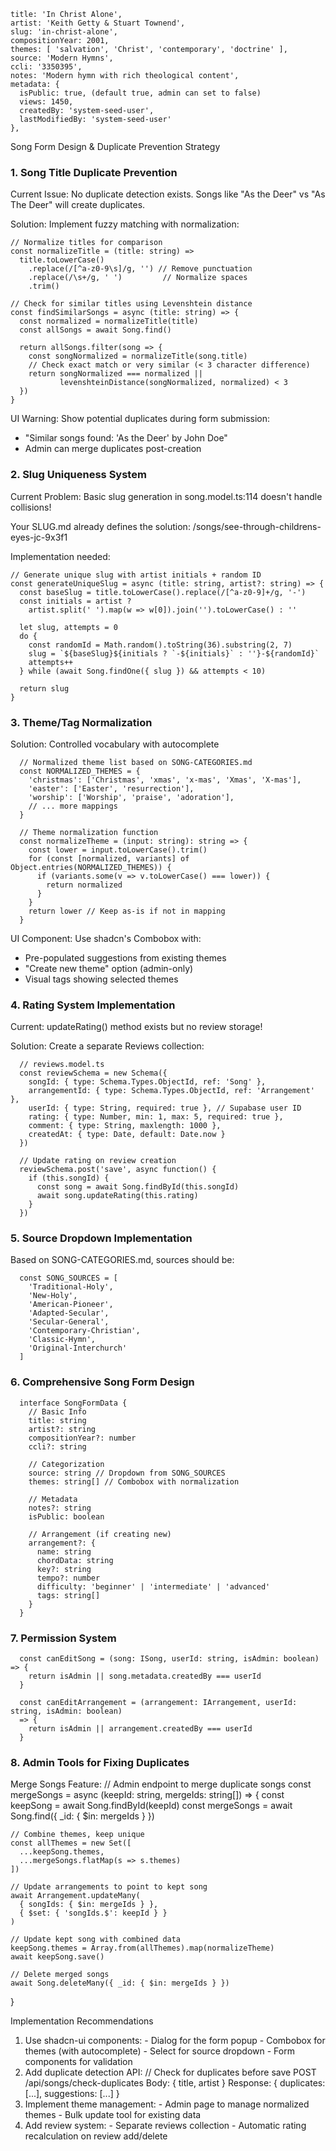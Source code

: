     title: 'In Christ Alone',
    artist: 'Keith Getty & Stuart Townend',
    slug: 'in-christ-alone',
    compositionYear: 2001,
    themes: [ 'salvation', 'Christ', 'contemporary', 'doctrine' ],
    source: 'Modern Hymns',
    ccli: '3350395',
    notes: 'Modern hymn with rich theological content',
    metadata: {
      isPublic: true, (default true, admin can set to false)
      views: 1450,
      createdBy: 'system-seed-user',
      lastModifiedBy: 'system-seed-user'
    },

Song Form Design & Duplicate Prevention Strategy

  ### 1. Song Title Duplicate Prevention

  Current Issue: No duplicate detection exists. Songs like "As the Deer" vs "As The Deer"
  will create duplicates.

  Solution: Implement fuzzy matching with normalization:
  ```
  // Normalize titles for comparison
  const normalizeTitle = (title: string) =>
    title.toLowerCase()
      .replace(/[^a-z0-9\s]/g, '') // Remove punctuation
      .replace(/\s+/g, ' ')         // Normalize spaces
      .trim()

  // Check for similar titles using Levenshtein distance
  const findSimilarSongs = async (title: string) => {
    const normalized = normalizeTitle(title)
    const allSongs = await Song.find()

    return allSongs.filter(song => {
      const songNormalized = normalizeTitle(song.title)
      // Check exact match or very similar (< 3 character difference)
      return songNormalized === normalized ||
             levenshteinDistance(songNormalized, normalized) < 3
    })
  }
```
  UI Warning: Show potential duplicates during form submission:
  - "Similar songs found: 'As the Deer' by John Doe"
  - Admin can merge duplicates post-creation

###  2. Slug Uniqueness System

  Current Problem: Basic slug generation in song.model.ts:114 doesn't handle collisions!

  Your SLUG.md already defines the solution:
  /songs/see-through-childrens-eyes-jc-9x3f1

  Implementation needed:
  ```
  // Generate unique slug with artist initials + random ID
  const generateUniqueSlug = async (title: string, artist?: string) => {
    const baseSlug = title.toLowerCase().replace(/[^a-z0-9]+/g, '-')
    const initials = artist ?
      artist.split(' ').map(w => w[0]).join('').toLowerCase() : ''

    let slug, attempts = 0
    do {
      const randomId = Math.random().toString(36).substring(2, 7)
      slug = `${baseSlug}${initials ? `-${initials}` : ''}-${randomId}`
      attempts++
    } while (await Song.findOne({ slug }) && attempts < 10)

    return slug
  }
```

 ###  3. Theme/Tag Normalization

  Solution: Controlled vocabulary with autocomplete
```
  // Normalized theme list based on SONG-CATEGORIES.md
  const NORMALIZED_THEMES = {
    'christmas': ['Christmas', 'xmas', 'x-mas', 'Xmas', 'X-mas'],
    'easter': ['Easter', 'resurrection'],
    'worship': ['Worship', 'praise', 'adoration'],
    // ... more mappings
  }

  // Theme normalization function
  const normalizeTheme = (input: string): string => {
    const lower = input.toLowerCase().trim()
    for (const [normalized, variants] of Object.entries(NORMALIZED_THEMES)) {
      if (variants.some(v => v.toLowerCase() === lower)) {
        return normalized
      }
    }
    return lower // Keep as-is if not in mapping
  }
```
  UI Component: Use shadcn's Combobox with:
  - Pre-populated suggestions from existing themes
  - "Create new theme" option (admin-only)
  - Visual tags showing selected themes

###  4. Rating System Implementation

  Current: updateRating() method exists but no review storage!

  Solution: Create a separate Reviews collection:
```
  // reviews.model.ts
  const reviewSchema = new Schema({
    songId: { type: Schema.Types.ObjectId, ref: 'Song' },
    arrangementId: { type: Schema.Types.ObjectId, ref: 'Arrangement' },
    userId: { type: String, required: true }, // Supabase user ID
    rating: { type: Number, min: 1, max: 5, required: true },
    comment: { type: String, maxlength: 1000 },
    createdAt: { type: Date, default: Date.now }
  })

  // Update rating on review creation
  reviewSchema.post('save', async function() {
    if (this.songId) {
      const song = await Song.findById(this.songId)
      await song.updateRating(this.rating)
    }
  })
```
###  5. Source Dropdown Implementation

  Based on SONG-CATEGORIES.md, sources should be:
```
  const SONG_SOURCES = [
    'Traditional-Holy',
    'New-Holy',
    'American-Pioneer',
    'Adapted-Secular',
    'Secular-General',
    'Contemporary-Christian',
    'Classic-Hymn',
    'Original-Interchurch'
  ]
```
###  6. Comprehensive Song Form Design
```
  interface SongFormData {
    // Basic Info
    title: string
    artist?: string
    compositionYear?: number
    ccli?: string

    // Categorization
    source: string // Dropdown from SONG_SOURCES
    themes: string[] // Combobox with normalization

    // Metadata
    notes?: string
    isPublic: boolean

    // Arrangement (if creating new)
    arrangement?: {
      name: string
      chordData: string
      key?: string
      tempo?: number
      difficulty: 'beginner' | 'intermediate' | 'advanced'
      tags: string[]
    }
  }
```
###  7. Permission System
```
  const canEditSong = (song: ISong, userId: string, isAdmin: boolean) => {
    return isAdmin || song.metadata.createdBy === userId
  }

  const canEditArrangement = (arrangement: IArrangement, userId: string, isAdmin: boolean)
  => {
    return isAdmin || arrangement.createdBy === userId
  }
```
### 8. Admin Tools for Fixing Duplicates

  Merge Songs Feature:
  // Admin endpoint to merge duplicate songs
  const mergeSongs = async (keepId: string, mergeIds: string[]) => {
    const keepSong = await Song.findById(keepId)
    const mergeSongs = await Song.find({ _id: { $in: mergeIds } })

    // Combine themes, keep unique
    const allThemes = new Set([
      ...keepSong.themes,
      ...mergeSongs.flatMap(s => s.themes)
    ])

    // Update arrangements to point to kept song
    await Arrangement.updateMany(
      { songIds: { $in: mergeIds } },
      { $set: { 'songIds.$': keepId } }
    )

    // Update kept song with combined data
    keepSong.themes = Array.from(allThemes).map(normalizeTheme)
    await keepSong.save()

    // Delete merged songs
    await Song.deleteMany({ _id: { $in: mergeIds } })
  }

  Implementation Recommendations

  1. Use shadcn-ui components:
    - Dialog for the form popup
    - Combobox for themes (with autocomplete)
    - Select for source dropdown
    - Form components for validation
  2. Add duplicate detection API:
  // Check for duplicates before save
  POST /api/songs/check-duplicates
  Body: { title, artist }
  Response: { duplicates: [...], suggestions: [...] }
  3. Implement theme management:
    - Admin page to manage normalized themes
    - Bulk update tool for existing data
  4. Add review system:
    - Separate reviews collection
    - Automatic rating recalculation on review add/delete
